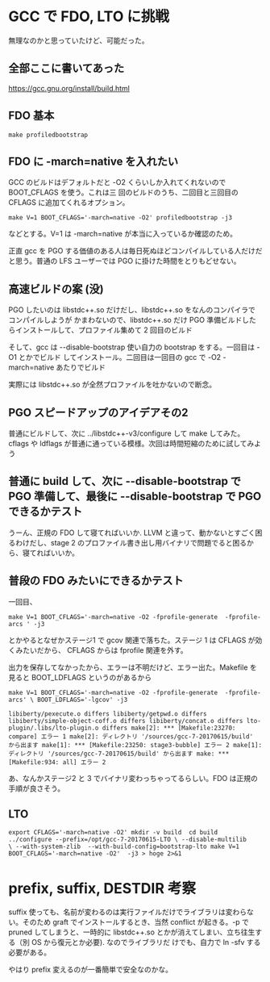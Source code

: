 # GCC で FDO, LTO に挑戦

無理なのかと思っていたけど、可能だった。

## 全部ここに書いてあった

https://gcc.gnu.org/install/build.html

## FDO 基本

``
make profiledbootstrap
``
## FDO に -march=native を入れたい

GCC のビルドはデフォルトだと -O2 くらいしか入れてくれないので BOOT_CFLAGS を使う。これは三
回のビルドのうち、二回目と三回目の CFLAGS に追加てくれるオプション。

``
make V=1 BOOT_CFLAGS='-march=native -O2' profiledbootstrap -j3
``

などとする。V=1 は -march=native が本当に入っているか確認のため。

正直 gcc を PGO する価値のある人は毎日死ぬほどコンパイルしている人だけだと思う。普通の LFS
ユーザーでは PGO に掛けた時間をとりもどせない。

## 高速ビルドの案 (没)

PGO したいのは libstdc++.so だけだし、libstdc++.so をなんのコンパイラでコンパイルしようが
かまわないので、libstdc++.so だけ PGO 準備ビルドしたらインストールして、プロファイル集めて
2 回目のビルド

そして、gcc は --disable-bootstrap 使い自力の bootstrap をする。一回目は -O1 とかでビルド
してインストール。二回目は一回目の gcc で -O2 -march=native あたりでビルド

実際には libstdc++.so が全然プロファイルを吐かないので断念。


## PGO スピードアップのアイデアその2

普通にビルドして、次に ../libstdc++-v3/configure して make してみた。cflags や ldflags が普通に通っている模様。次回は時間短縮のために試してみよう 

## 普通に build して、次に --disable-bootstrap で PGO 準備して、最後に --disable-bootstrap で PGO できるかテスト

うーん、正規の FDO して寝てればいいか. LLVM と違って、動かないとすごく困るわけだし、stage 2 のプロファイル書き出し用バイナリで問題でると困るから、寝てればいいか。

## 普段の FDO みたいにできるかテスト

一回目、

``
make V=1 BOOT_CFLAGS='-march=native -O2 -fprofile-generate  -fprofile-arcs ' -j3
``

とかやるとなぜかステージ1 で gcov 関連で落ちた。ステージ 1 は CFLAGS が効くみたいだから、
CFLAGS からは fprofile 関連を外す。

出力を保存してなかったから、エラーは不明だけど、エラー出た。Makefile を見ると BOOT_LDFLAGS
というのがあるから

``
make V=1 BOOT_CFLAGS='-march=native -O2 -fprofile-generate  -fprofile-arcs' \
BOOT_LDFLAGS='-lgcov' -j3
``

``
libiberty/pexecute.o differs
libiberty/getpwd.o differs
libiberty/simple-object-coff.o differs
libiberty/concat.o differs
lto-plugin/.libs/lto-plugin.o differs
make[2]: *** [Makefile:23270: compare] エラー 1
make[2]: ディレクトリ '/sources/gcc-7-20170615/build' から出ます
make[1]: *** [Makefile:23250: stage3-bubble] エラー 2
make[1]: ディレクトリ '/sources/gcc-7-20170615/build' から出ます
make: *** [Makefile:934: all] エラー 2
``

あ、なんかステージ2 と 3 でバイナリ変わっちゃってるらしい。FDO は正規の手順が良さそう。

## LTO

``
export CFLAGS='-march=native -O2'
mkdir -v build 
cd build
../configure --prefix=/opt/gcc-7-20170615-LTO \
    --disable-multilib                               \
    --with-system-zlib  --with-build-config=bootstrap-lto
make V=1 BOOT_CFLAGS='-march=native -O2'  -j3 > hoge 2>&1
``

# prefix, suffix, DESTDIR 考察

suffix 使っても、名前が変わるのは実行ファイルだけでライブラリは変わらない。そのため graft
でインストールするとき、当然 conflict が起きる。-p で pruned してしまうと、一時的に
libstdc++.so とかが消えてしまい、立ち往生する（別 OS から復元とか必要). なのでライブラリだ
けでも、自力で ln -sfv する必要がある。

やはり prefix 変えるのが一番簡単で安全なのかな。


<!-- vim: set tw=90 filetype=markdown : -->
